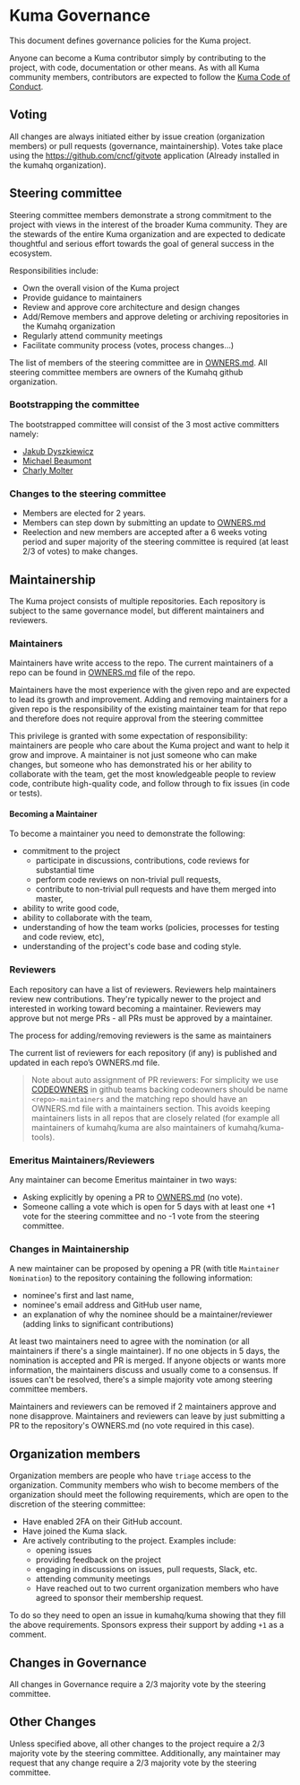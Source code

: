# Kuma Governance

This document defines governance policies for the Kuma project.

Anyone can become a Kuma contributor simply by contributing to the project, with code, documentation or other means.
As with all Kuma community members, contributors are expected to follow
the [Kuma Code of Conduct](./CODE_OF_CONDUCT.md).

## Voting

All changes are always initiated either by issue creation (organization members) or pull requests (governance, maintainership).
Votes take place using the https://github.com/cncf/gitvote application (Already installed in the kumahq organization).

## Steering committee

Steering committee members demonstrate a strong commitment to the project with views in the interest of the broader Kuma
community.
They are the stewards of the entire Kuma organization and are expected to dedicate thoughtful and serious effort towards
the goal of general success in the ecosystem.

Responsibilities include:

- Own the overall vision of the Kuma project
- Provide guidance to maintainers
- Review and approve core architecture and design changes
- Add/Remove members and approve deleting or archiving repositories in the Kumahq organization
- Regularly attend community meetings
- Facilitate community process (votes, process changes...)

The list of members of the steering committee are in [OWNERS.md](./OWNERS.md). All steering committee members are owners
of the Kumahq github organization.

### Bootstrapping the committee

The bootstrapped committee will consist of the 3 most active committers namely:

- [Jakub Dyszkiewicz](https://github.com/jakubdyszkiewicz)
- [Michael Beaumont](https://github.com/michaelbeaumont)
- [Charly Molter](https://github.com/lahabana)

### Changes to the steering committee

- Members are elected for 2 years.
- Members can step down by submitting an update to [OWNERS.md](./OWNERS.md)
- Reelection and new members are accepted after a 6 weeks voting period and super majority of the steering committee is
  required (at least 2/3 of votes) to make changes.


## Maintainership

The Kuma project consists of multiple repositories.
Each repository is subject to the same governance model, but different maintainers and reviewers.

### Maintainers

Maintainers have write access to the repo.
The current maintainers of a repo can be found in [OWNERS.md](./OWNERS.md) file of the repo.

Maintainers have the most experience with the given repo and are expected to lead its growth and improvement.
Adding and removing maintainers for a given repo is the responsibility of the existing maintainer team for that repo and
therefore does not require approval from the steering committee

This privilege is granted with some expectation of responsibility: maintainers are people who care about the Kuma
project and want to help it grow and improve.
A maintainer is not just someone who can make changes, but someone who has demonstrated his or her ability to
collaborate with the team, get the most knowledgeable people to review code, contribute high-quality code, and follow
through to fix issues (in code or tests).

#### Becoming a Maintainer

To become a maintainer you need to demonstrate the following:

* commitment to the project
    * participate in discussions, contributions, code reviews for substantial time
    * perform code reviews on non-trivial pull requests,
    * contribute to non-trivial pull requests and have them merged into master,
* ability to write good code,
* ability to collaborate with the team,
* understanding of how the team works (policies, processes for testing and code review, etc),
* understanding of the project's code base and coding style.

### Reviewers

Each repository can have a list of reviewers.
Reviewers help maintainers review new contributions.
They're typically newer to the project and interested in working toward becoming a maintainer.
Reviewers may approve but not merge PRs - all PRs must be approved by a maintainer.

The process for adding/removing reviewers is the same as maintainers

The current list of reviewers for each repository (if any) is published and updated in each repo’s OWNERS.md file.

> Note about auto assignment of PR reviewers:
> For simplicity we use [CODEOWNERS](https://docs.github.com/en/repositories/managing-your-repositorys-settings-and-features/customizing-your-repository/about-code-owners) in github
> teams backing codeowners should be name `<repo>-maintainers` and the matching repo should have an OWNERS.md file with a maintainers section.
> This avoids keeping maintainers lists in all repos that are closely related (for example all maintainers of kumahq/kuma are also maintainers of kumahq/kuma-tools).

### Emeritus Maintainers/Reviewers

Any maintainer can become Emeritus maintainer in two ways:

- Asking explicitly by opening a PR to [OWNERS.md](./OWNERS.md) (no vote).
- Someone calling a vote which is open for 5 days with at least one +1 vote for the steering committee and no -1 vote
  from the steering committee.

### Changes in Maintainership
A new maintainer can be proposed by opening a PR (with title `Maintainer Nomination`) to the repository containing the following information:

* nominee's first and last name,
* nominee's email address and GitHub user name,
* an explanation of why the nominee should be a maintainer/reviewer (adding links to significant contributions)

At least two maintainers need to agree with the nomination (or all maintainers if there's a single maintainer).
If no one objects in 5 days, the nomination is accepted and PR is merged.
If anyone objects or wants more information, the maintainers discuss and usually come to a consensus.
If issues can't be resolved, there's a simple majority vote among steering committee members.

Maintainers and reviewers can be removed if 2 maintainers approve and none disapprove. 
Maintainers and reviewers can leave by just submitting a PR to the repository's OWNERS.md (no vote required in this case).

## Organization members

Organization members are people who have `triage` access to the organization.
Community members who wish to become members of the organization should meet the following requirements, which are open to the discretion of the steering committee:

- Have enabled 2FA on their GitHub account.
- Have joined the Kuma slack.
- Are actively contributing to the project. Examples include:
   - opening issues
   - providing feedback on the project
   - engaging in discussions on issues, pull requests, Slack, etc.
   - attending community meetings
   - Have reached out to two current organization members who have agreed to sponsor their membership request.

To do so they need to open an issue in kumahq/kuma showing that they fill the above requirements. Sponsors express their support by adding `+1` as a comment.

## Changes in Governance

All changes in Governance require a 2/3 majority vote by the steering committee.

## Other Changes

Unless specified above, all other changes to the project require a 2/3 majority vote by the steering committee.
Additionally, any maintainer may request that any change require a 2/3 majority vote by the steering committee.
